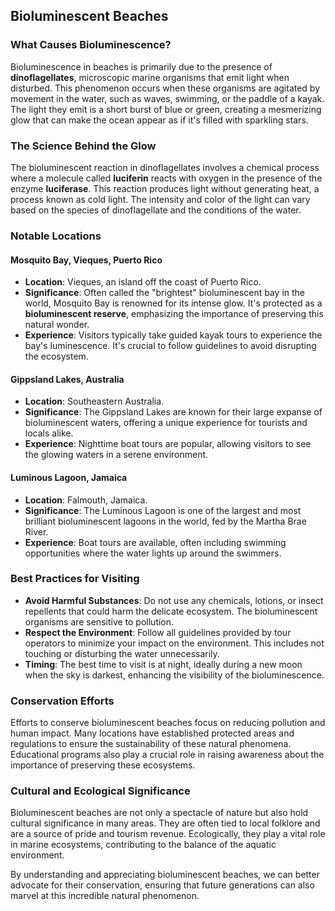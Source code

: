 ## Bioluminescent Beaches

### What Causes Bioluminescence?

Bioluminescence in beaches is primarily due to the presence of **dinoflagellates**, microscopic marine organisms that emit light when disturbed. This phenomenon occurs when these organisms are agitated by movement in the water, such as waves, swimming, or the paddle of a kayak. The light they emit is a short burst of blue or green, creating a mesmerizing glow that can make the ocean appear as if it's filled with sparkling stars.

### The Science Behind the Glow

The bioluminescent reaction in dinoflagellates involves a chemical process where a molecule called **luciferin** reacts with oxygen in the presence of the enzyme **luciferase**. This reaction produces light without generating heat, a process known as cold light. The intensity and color of the light can vary based on the species of dinoflagellate and the conditions of the water.

### Notable Locations

#### Mosquito Bay, Vieques, Puerto Rico

- **Location**: Vieques, an island off the coast of Puerto Rico.
- **Significance**: Often called the "brightest" bioluminescent bay in the world, Mosquito Bay is renowned for its intense glow. It's protected as a **bioluminescent reserve**, emphasizing the importance of preserving this natural wonder.
- **Experience**: Visitors typically take guided kayak tours to experience the bay's luminescence. It's crucial to follow guidelines to avoid disrupting the ecosystem.

#### Gippsland Lakes, Australia

- **Location**: Southeastern Australia.
- **Significance**: The Gippsland Lakes are known for their large expanse of bioluminescent waters, offering a unique experience for tourists and locals alike.
- **Experience**: Nighttime boat tours are popular, allowing visitors to see the glowing waters in a serene environment.

#### Luminous Lagoon, Jamaica

- **Location**: Falmouth, Jamaica.
- **Significance**: The Luminous Lagoon is one of the largest and most brilliant bioluminescent lagoons in the world, fed by the Martha Brae River.
- **Experience**: Boat tours are available, often including swimming opportunities where the water lights up around the swimmers.

### Best Practices for Visiting

- **Avoid Harmful Substances**: Do not use any chemicals, lotions, or insect repellents that could harm the delicate ecosystem. The bioluminescent organisms are sensitive to pollution.
- **Respect the Environment**: Follow all guidelines provided by tour operators to minimize your impact on the environment. This includes not touching or disturbing the water unnecessarily.
- **Timing**: The best time to visit is at night, ideally during a new moon when the sky is darkest, enhancing the visibility of the bioluminescence.

### Conservation Efforts

Efforts to conserve bioluminescent beaches focus on reducing pollution and human impact. Many locations have established protected areas and regulations to ensure the sustainability of these natural phenomena. Educational programs also play a crucial role in raising awareness about the importance of preserving these ecosystems.

### Cultural and Ecological Significance

Bioluminescent beaches are not only a spectacle of nature but also hold cultural significance in many areas. They are often tied to local folklore and are a source of pride and tourism revenue. Ecologically, they play a vital role in marine ecosystems, contributing to the balance of the aquatic environment.

By understanding and appreciating bioluminescent beaches, we can better advocate for their conservation, ensuring that future generations can also marvel at this incredible natural phenomenon.